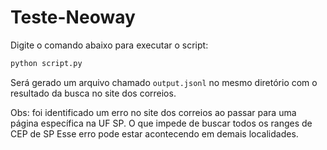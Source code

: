 # Teste-Neoway
Digite o comando abaixo para executar o script:

```bash
python script.py
```


Será gerado um arquivo chamado `output.jsonl` no mesmo diretório com o resultado da busca no site dos correios.

Obs: foi identificado um erro no site dos correios ao passar para uma página específica na UF SP. O que impede de buscar todos os ranges de CEP de SP
Esse erro pode estar acontecendo em demais localidades.